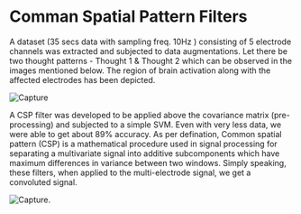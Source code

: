 # Comman Spatial Pattern Filters

A dataset (35 secs data with sampling freq. 10Hz ) consisting of 5 electrode channels was extracted and subjected to data augmentations. Let there be two thought patterns - Thought 1 & Thought 2 which can be observed in the images mentioned below. The region of brain activation along with the affected electrodes has been depicted.

![Capture](https://user-images.githubusercontent.com/47540320/125205992-6f035200-e2a2-11eb-8315-8fc56b4ed4cb.PNG)

A CSP filter was developed to be applied above the covariance matrix (pre-processing) and subjected to a simple SVM. Even with very less data, we were able to get about 89% accuracy. As per defination, Common spatial pattern (CSP) is a mathematical procedure used in signal processing for separating a multivariate signal into additive subcomponents
which have maximum differences in variance between two windows. Simply speaking, these filters, when applied to the multi-electrode signal, we get a convoluted signal.

![Capture](https://user-images.githubusercontent.com/47540320/125206077-db7e5100-e2a2-11eb-9f53-e01b2cf42d51.PNG).
